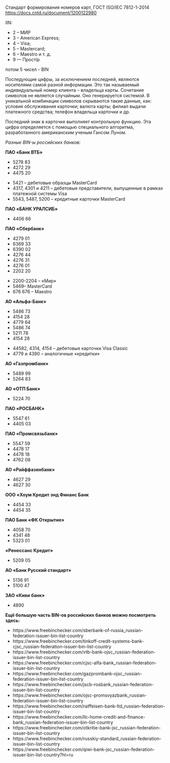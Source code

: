 Стандарт формирования номеров карт, ГОСТ ISO/IEC 7812-1-2014
https://docs.cntd.ru/document/1200122980

IIN:
- 2 – МИР
- 3 – American Express;
- 4 – Visa;
- 5 – Mastercard;
- 6 – Maestro и т. д.
- 9 — Простір

потом 5 чисел - BIN

Последующие цифры, за исключением последней, являются носителями самой разной информации.
Это так называемый индивидуальный номер клиента – владельца карты.
Сочетание символов не является случайным. Оно генерируется системой.
В уникальной комбинации символов скрываются такие данные, как:
условия обслуживания карточки;
валюта карты;
филиал выдачи платежного средства;
телефон владельца карточки и др.

Последний знак в карточке выполняет контрольную функцию. Эта цифра определяется с помощью специального алгоритма, разработанного американским ученым Гансом Луном.

_Разные BIN-ы российских банков:_

**ПАО «Банк ВТБ»**
<ul>
  <li>5278 83</li>
  <li>4272 29</li>
  <li>4475 20</li>
</ul>
<ul>
  <li>5421 – дебетовые образцы MasterCard</li>
  <li>4317, 4301 и 4211 – дебетовые представители, выпущенные в рамках платежной системы Visa</li>
  <li>5543, 5487, 5200 – кредитные карточки MasterCard</li>
</ul>

**ПАО «БАНК УРАЛСИБ»**
<ul>
  <li>4406 66</li>
</ul>

**ПАО «Сбербанк»**
<ul>
  <li>4279 01</li>
  <li>6369 33</li>
  <li>6390 02</li>
  <li>4276 44</li>
  <li>4276 31</li>
  <li>4276 01</li>
  <li>2202 20</li>
</ul>
<ul>
  <li>2200-2204 – «Мир»</li>
  <li>5469– MasterCard</li>
  <li>676 676 – Maestro</li>
</ul>

**АО «Альфа-Банк»**
<ul>
  <li>5486 73</li>
  <li>4154 28</li>
  <li>4779 64</li>
  <li>5486 74</li>
  <li>5211 78</li>
  <li>4154 28</li>
</ul>
<ul>
  <li>44582, 4314, 4154 – дебетовые карточки Visa Classic</li>
  <li>4779 и 4390 – аналогичные «кредитки»</li>
</ul>

**АО «Газпромбанк»**
<ul>
  <li>5489 99</li>
  <li>5264 83</li>
</ul>

**АО «ОТП Банк»**
<ul>
  <li>5224 70</li>
</ul>

**ПАО «РОСБАНК»**
<ul>
  <li>5547 61</li>
  <li>4405 03</li>
</ul>

**ПАО «Промсвязьбанк»**
<ul>
  <li>5547 59</li>
  <li>4478 17</li>
  <li>4478 18</li>
  <li>4762 08</li>
</ul>

**АО «Райффазенбанк»**
<ul>
  <li>4627 29</li>
  <li>4627 30</li>
</ul>

**ООО «Хоум Кредит энд Финанс Банк**
<ul>
  <li>4454 33</li>
  <li>4454 35</li>
</ul>

**ПАО Банк «ФК Открытие»**
<ul>
  <li>4058 70</li>
  <li>4341 48</li>
  <li>5323 01</li>
</ul>

**«Ренессанс Кредит»**
<ul>
  <li>5209 05</li>
</ul>

**АО «Банк Русский стандарт»**
<ul>
  <li>5136 91</li>
  <li>5100 47</li>
</ul>

**ЗАО «Киви банк»**
<ul>
  <li>4890</li>
</ul>


**Ещё большую часть BIN-ов российских банков можно посмотреть здесь:** 
<ul>
  <li>https://www.freebinchecker.com/sberbank-of-russia_russian-federation-issuer-bin-list-country</li>
  <li>https://www.freebinchecker.com/tinkoff-credit-systems-bank-cjsc_russian-federation-issuer-bin-list-country</li>
  <li>https://www.freebinchecker.com/vtb-bank-ojsc_russian-federation-issuer-bin-list-country</li>
  <li>https://www.freebinchecker.com/cjsc-alfa-bank_russian-federation-issuer-bin-list-country</li>
  <li>https://www.freebinchecker.com/gazprombank-ojsc_russian-federation-issuer-bin-list-country</li>
  <li>https://www.freebinchecker.com/jscb-rosbank_russian-federation-issuer-bin-list-country</li>
  <li>https://www.freebinchecker.com/ojsc-promsvyazbank_russian-federation-issuer-bin-list-country</li>
  <li>https://www.freebinchecker.com/raiffeisen-bank-ltd_russian-federation-issuer-bin-list-country</li>
  <li>https://www.freebinchecker.com/llc-home-credit-and-finance-bank_russian-federation-issuer-bin-list-country</li>
  <li>https://www.freebinchecker.com/otkritie-bank-jsc_russian-federation-issuer-bin-list-country</li>
  <li>https://www.freebinchecker.com/russkiy-standard_russian-federation-issuer-bin-list-country</li>
  <li>https://www.freebinchecker.com/qiwi-bank-jsc_russian-federation-issuer-bin-list-country?hl=ru</li>
</ul>























